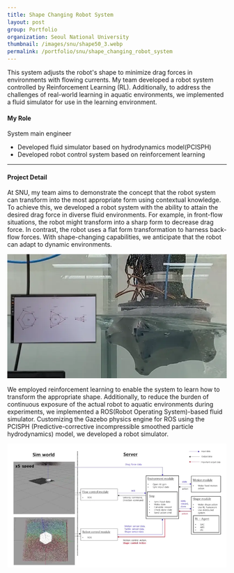 ```yaml
---
title: Shape Changing Robot System
layout: post
group: Portfolio
organization: Seoul National University
thumbnail: /images/snu/shape50_3.webp
permalink: /portfolio/snu/shape_changing_robot_system
---
```


This system adjusts the robot's shape to minimize drag forces in environments with flowing currents. 
My team developed a robot system controlled by Reinforcement Learning (RL).
Additionally, to address the challenges of real-world learning in aquatic environments, we implemented a fluid simulator for use in the learning environment.

<!--break-->

#### My Role
System main engineer
  * Developed fluid simulator based on hydrodynamics model(PCISPH)
  * Developed robot control system based on reinforcement learning 


----
#### Project Detail

At SNU, my team aims to demonstrate the concept that the robot system can transform into the most appropriate form using contextual knowledge. 
To achieve this, we developed a robot system with the ability to attain the desired drag force in diverse fluid environments. 
For example, in front-flow situations, the robot might transform into a sharp form to decrease drag force. 
In contrast, the robot uses a flat form transformation to harness back-flow forces. 
With shape-changing capabilities, we anticipate that the robot can adapt to dynamic environments.

<p align="center">
    <img src="/images/snu/shape_robot_real.webp">
<p>

We employed reinforcement learning to enable the system to learn how to transform the appropriate shape. 
Additionally, to reduce the burden of continuous exposure of the actual robot to aquatic environments during experiments, we implemented a ROS(Robot Operating System)-based fluid simulator. 
Customizing the Gazebo physics engine for ROS using the PCISPH (Predictive-corrective incompressible smoothed particle hydrodynamics) model, we developed a robot simulator.

<p align="center">
    <img src="/images/snu/shape_robot_sim.webp">
<p>
